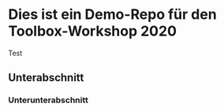 # Dies ist ein Demo-Repo für den Toolbox-Workshop 2020

Test

## Unterabschnitt

### Unterunterabschnitt

